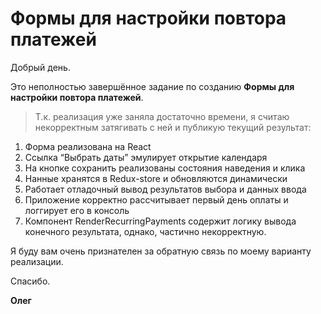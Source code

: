# Формы для настройки повтора платежей

Добрый день.

Это неполностью завершённое задание по созданию **Формы для настройки повтора платежей**.
> Т.к. реализация уже заняла достаточно времени, я считаю некорректным затягивать с ней и публикую текущий результат:

1. Форма реализована на React
2. Ссылка “Выбрать даты” эмулирует открытие календаря
3. На кнопке сохранить реализованы состояния наведения и клика
4. Нанные хранятся в Redux-store и обновляются динамически
5. Работает отладочный вывод результатов выбора и данных ввода
6. Приложение корректно рассчитывает первый день оплаты и логгирует его в консоль
7. Компонент RenderRecurringPayments содержит логику вывода конечного результата, однако, частично некорректную.

Я буду вам очень признателен за обратную связь по моему варианту реализации.

Спасибо.

**Олег**
